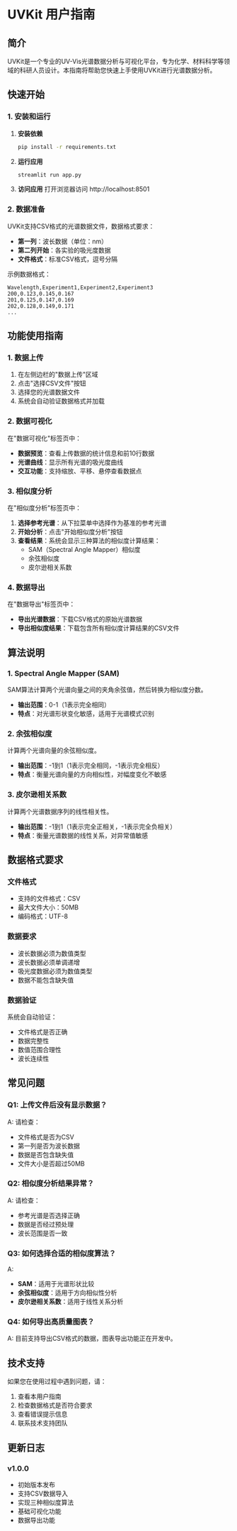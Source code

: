 # UVKit 用户指南

## 简介

UVKit是一个专业的UV-Vis光谱数据分析与可视化平台，专为化学、材料科学等领域的科研人员设计。本指南将帮助您快速上手使用UVKit进行光谱数据分析。

## 快速开始

### 1. 安装和运行

1. **安装依赖**
   ```bash
   pip install -r requirements.txt
   ```

2. **运行应用**
   ```bash
   streamlit run app.py
   ```

3. **访问应用**
   打开浏览器访问 http://localhost:8501

### 2. 数据准备

UVKit支持CSV格式的光谱数据文件，数据格式要求：

- **第一列**：波长数据（单位：nm）
- **第二列开始**：各实验的吸光度数据
- **文件格式**：标准CSV格式，逗号分隔

示例数据格式：
```csv
Wavelength,Experiment1,Experiment2,Experiment3
200,0.123,0.145,0.167
201,0.125,0.147,0.169
202,0.128,0.149,0.171
...
```

## 功能使用指南

### 1. 数据上传

1. 在左侧边栏的"数据上传"区域
2. 点击"选择CSV文件"按钮
3. 选择您的光谱数据文件
4. 系统会自动验证数据格式并加载

### 2. 数据可视化

在"数据可视化"标签页中：

- **数据预览**：查看上传数据的统计信息和前10行数据
- **光谱曲线**：显示所有光谱的吸光度曲线
- **交互功能**：支持缩放、平移、悬停查看数据点

### 3. 相似度分析

在"相似度分析"标签页中：

1. **选择参考光谱**：从下拉菜单中选择作为基准的参考光谱
2. **开始分析**：点击"开始相似度分析"按钮
3. **查看结果**：系统会显示三种算法的相似度计算结果：
   - SAM（Spectral Angle Mapper）相似度
   - 余弦相似度
   - 皮尔逊相关系数

### 4. 数据导出

在"数据导出"标签页中：

- **导出光谱数据**：下载CSV格式的原始光谱数据
- **导出相似度结果**：下载包含所有相似度计算结果的CSV文件

## 算法说明

### 1. Spectral Angle Mapper (SAM)

SAM算法计算两个光谱向量之间的夹角余弦值，然后转换为相似度分数。

- **输出范围**：0-1（1表示完全相同）
- **特点**：对光谱形状变化敏感，适用于光谱模式识别

### 2. 余弦相似度

计算两个光谱向量的余弦相似度。

- **输出范围**：-1到1（1表示完全相同，-1表示完全相反）
- **特点**：衡量光谱向量的方向相似性，对幅度变化不敏感

### 3. 皮尔逊相关系数

计算两个光谱数据序列的线性相关性。

- **输出范围**：-1到1（1表示完全正相关，-1表示完全负相关）
- **特点**：衡量光谱数据的线性关系，对异常值敏感

## 数据格式要求

### 文件格式
- 支持的文件格式：CSV
- 最大文件大小：50MB
- 编码格式：UTF-8

### 数据要求
- 波长数据必须为数值类型
- 波长数据必须单调递增
- 吸光度数据必须为数值类型
- 数据不能包含缺失值

### 数据验证
系统会自动验证：
- 文件格式是否正确
- 数据完整性
- 数值范围合理性
- 波长连续性

## 常见问题

### Q1: 上传文件后没有显示数据？
A: 请检查：
- 文件格式是否为CSV
- 第一列是否为波长数据
- 数据是否包含缺失值
- 文件大小是否超过50MB

### Q2: 相似度分析结果异常？
A: 请检查：
- 参考光谱是否选择正确
- 数据是否经过预处理
- 波长范围是否一致

### Q3: 如何选择合适的相似度算法？
A: 
- **SAM**：适用于光谱形状比较
- **余弦相似度**：适用于方向相似性分析
- **皮尔逊相关系数**：适用于线性关系分析

### Q4: 如何导出高质量图表？
A: 目前支持导出CSV格式的数据，图表导出功能正在开发中。

## 技术支持

如果您在使用过程中遇到问题，请：

1. 查看本用户指南
2. 检查数据格式是否符合要求
3. 查看错误提示信息
4. 联系技术支持团队

## 更新日志

### v1.0.0
- 初始版本发布
- 支持CSV数据导入
- 实现三种相似度算法
- 基础可视化功能
- 数据导出功能
